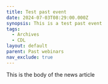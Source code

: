```yaml
---
title: Test past event
date: 2024-07-03T08:29:00.000Z
synopsis: This is a test past event
tags:
  - Archives
  - CDL
layout: default
parent: Past webinars
nav_exclude: true
---
```


This is the body of the news article
